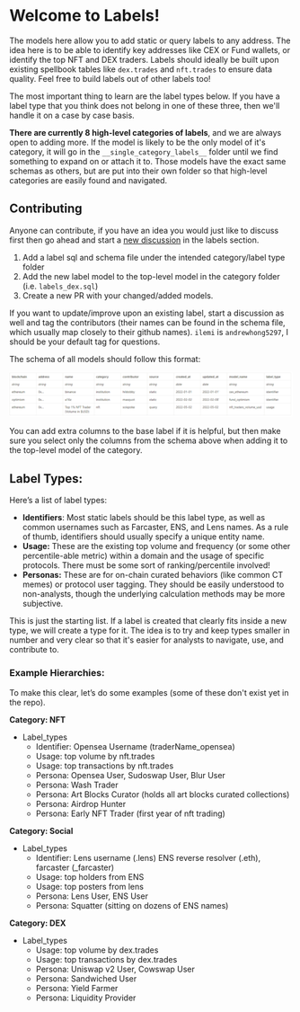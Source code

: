 # Welcome to Labels!

The models here allow you to add static or query labels to any address. The idea here is to be able to identify key addresses like CEX or Fund wallets, or identify the top NFT and DEX traders. Labels should ideally be built upon existing spellbook tables like `dex.trades` and `nft.trades` to ensure data quality. Feel free to build labels out of other labels too!

The most important thing to learn are the label types below. If you have a label type that you think does not belong in one of these three, then we'll handle it on a case by case basis.

**There are currently 8 high-level categories of labels**, and we are always open to adding more. If the model is likely to be the only model of it's category, it will go in the `__single_category_labels__` folder until we find something to expand on or attach it to. Those models have the exact same schemas as others, but are put into their own folder so that high-level categories are easily found and navigated.

## Contributing

Anyone can contribute, if you have an idea you would just like to discuss first then go ahead and start a [new discussion](https://github.com/duneanalytics/spellbook/discussions/categories/labels-discussion) in the labels section.

1. Add a label sql and schema file under the intended category/label type folder
2. Add the new label model to the top-level model in the category folder (i.e. `labels_dex.sql`)
3. Create a new PR with your changed/added models.

If you want to update/improve upon an existing label, start a discussion as well and tag the contributors (their names can be found in the schema file, which usually map closely to their github names). `ilemi` is `andrewhong5297`, I should be your default tag for questions.

The schema of all models should follow this format:

![alt text](/models/labels/addresses/labels_schema.PNG)

You can add extra columns to the base label if it is helpful, but then make sure you select only the columns from the schema above when adding it to the top-level model of the category.

## Label Types:

Here’s a list of label types:

- **Identifiers**: Most static labels should be this label type, as well as common usernames such as Farcaster, ENS, and Lens names. As a rule of thumb, identifiers should usually specify a unique entity name.
- **Usage:** These are the existing top volume and frequency (or some other percentile-able metric) within a domain and the usage of specific protocols. There must be some sort of ranking/percentile involved!
- **Personas:** These are for on-chain curated behaviors (like common CT memes) or protocol user tagging. They should be easily understood to non-analysts, though the underlying calculation methods may be more subjective.

This is just the starting list. If a label is created that clearly fits inside a new type, we will create a type for it. The idea is to try and keep types smaller in number and very clear so that it's easier for analysts to navigate, use, and contribute to.

### Example Hierarchies:

To make this clear, let’s do some examples (some of these don't exist yet in the repo).

**Category: NFT**

- Label_types
  - Identifier: Opensea Username (traderName_opensea)
  - Usage: top volume by nft.trades
  - Usage: top transactions by nft.trades
  - Persona: Opensea User, Sudoswap User, Blur User
  - Persona: Wash Trader
  - Persona: Art Blocks Curator (holds all art blocks curated collections)
  - Persona: Airdrop Hunter
  - Persona: Early NFT Trader (first year of nft trading)

**Category: Social**

- Label_types
  - Identifier: Lens username (.lens) ENS reverse resolver (.eth), farcaster (\_farcaster)
  - Usage: top holders from ENS
  - Usage: top posters from lens
  - Persona: Lens User, ENS User
  - Persona: Squatter (sitting on dozens of ENS names)

**Category: DEX**

- Label_types
  - Usage: top volume by dex.trades
  - Usage: top transactions by dex.trades
  - Persona: Uniswap v2 User, Cowswap User
  - Persona: Sandwiched User
  - Persona: Yield Farmer
  - Persona: Liquidity Provider
